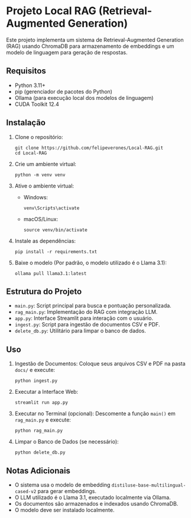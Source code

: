 # Projeto Local RAG (Retrieval-Augmented Generation)

Este projeto implementa um sistema de Retrieval-Augmented Generation (RAG) usando ChromaDB para armazenamento de embeddings e um modelo de linguagem para geração de respostas.

## Requisitos

- Python 3.11+
- pip (gerenciador de pacotes do Python)
- Ollama (para execução local dos modelos de linguagem)
- CUDA Toolkit 12.4

## Instalação

1. Clone o repositório:
   ```
   git clone https://github.com/felipeverones/Local-RAG.git
   cd Local-RAG
   ```

2. Crie um ambiente virtual:
   ```
   python -m venv venv
   ```

3. Ative o ambiente virtual:
   - Windows:
     ```
     venv\Scripts\activate
     ```
   - macOS/Linux:
     ```
     source venv/bin/activate
     ```

4. Instale as dependências:
   ```
   pip install -r requirements.txt
   ```

5. Baixe o modelo (Por padrão, o modelo utilizado é o Llama 3.1):
   ```
   ollama pull llama3.1:latest
   ```

## Estrutura do Projeto

- `main.py`: Script principal para busca e pontuação personalizada.
- `rag_main.py`: Implementação do RAG com integração LLM.
- `app.py`: Interface Streamlit para interação com o usuário.
- `ingest.py`: Script para ingestão de documentos CSV e PDF.
- `delete_db.py`: Utilitário para limpar o banco de dados.

## Uso

1. Ingestão de Documentos:
   Coloque seus arquivos CSV e PDF na pasta `docs/` e execute:
   ```
   python ingest.py
   ```

2. Executar a Interface Web:
   ```
   streamlit run app.py
   ```

3. Executar no Terminal (opcional):
   Descomente a função `main()` em `rag_main.py` e execute:
   ```
   python rag_main.py
   ```

4. Limpar o Banco de Dados (se necessário):
   ```
   python delete_db.py
   ```

## Notas Adicionais

- O sistema usa o modelo de embedding `distiluse-base-multilingual-cased-v2` para gerar embeddings.
- O LLM utilizado é o Llama 3.1, executado localmente via Ollama.
- Os documentos são armazenados e indexados usando ChromaDB.
- O modelo deve ser instalado localmente.
